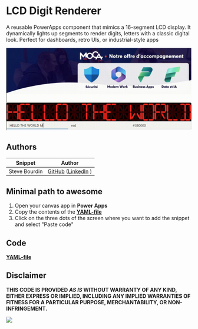 # LCD Digit Renderer

A reusable PowerApps component that mimics a 16-segment LCD display. It dynamically lights up segments to render digits, letters with a classic digital look. Perfect for dashboards, retro UIs, or industrial-style apps


![lcd-digitrenderer](./assets/lcd-digitrenderer.gif)


## Authors

Snippet|Author
--------|---------
Steve Bourdin | [GitHub](https://github.com/SteveBourdin) ([LinkedIn](https://www.linkedin.com/in/steve-bourdin-ab998762/) )

## Minimal path to awesome

1. Open your canvas app in **Power Apps**
2. Copy the contents of the **[YAML-file](./source/lcd-digitrenderer.yaml)** 
3. Click on the three dots of the screen where you want to add the snippet and select "Paste code"



## Code
 **[YAML-file](./source/lcd-digitrendererlcd-digitrenderer.yaml)** 


## Disclaimer

**THIS CODE IS PROVIDED *AS IS* WITHOUT WARRANTY OF ANY KIND, EITHER EXPRESS OR IMPLIED, INCLUDING ANY IMPLIED WARRANTIES OF FITNESS FOR A PARTICULAR PURPOSE, MERCHANTABILITY, OR NON-INFRINGEMENT.**

<img src="https://m365-visitor-stats.azurewebsites.net/powerplatform-snippets/power-apps/lcd-digitrenderer" aria-hidden="true" />
